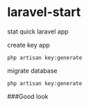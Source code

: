 # laravel-start
stat quick laravel app


create key app

```
php artisan key:generate

```

migrate database

```
php artisan key:generate

```

###Good look
